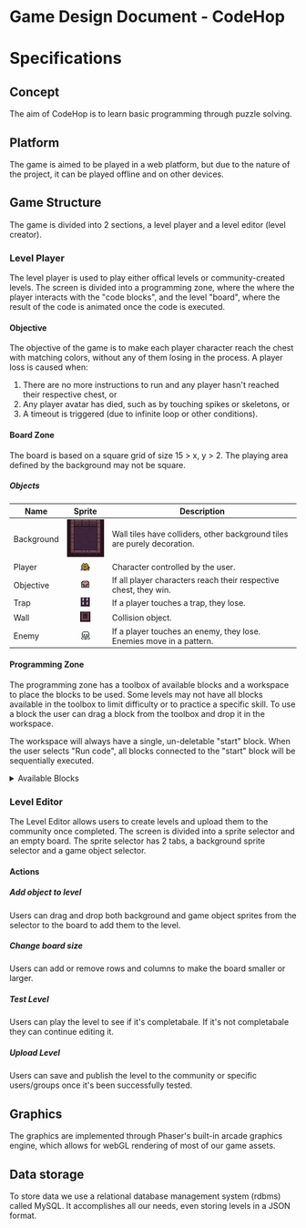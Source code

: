 # Game Design Document - CodeHop

# Specifications
## Concept
The aim of CodeHop is to learn basic programming through puzzle solving. 

## Platform
The game is aimed to be played in a web platform, but due to the nature of the project, it can be played offline and on other devices.

## Game Structure
The game is divided into 2 sections, a level player and a level editor (level creator).

### Level Player
The level player is used to play either offical levels or community-created levels. The screen is divided into a programming zone, where the where the player interacts with the "code blocks", and the level "board", where the result of the code is animated once the code is executed.

#### Objective
The objective of the game is to make each player character reach the chest with matching colors, without any of them losing in the process.
A player loss is caused when:
1. There are no more instructions to run and any player hasn't reached their respective chest, or
2. Any player avatar has died, such as by touching spikes or skeletons, or
3. A timeout is triggered (due to infinite loop or other conditions).

#### Board Zone
The board is based on a square grid of size 15 > x, y > 2.
The playing area defined by the background may not be square.

##### Objects

|    Name    | Sprite                                                          |                                Description                               |
|------------|:---------------------------------------------------------------:|--------------------------------------------------------------------------|
| Background | ![Background](../public/assets/sprites/previews/background.png) | Wall tiles have colliders, other background tiles are purely decoration. |
|   Player   | ![Player](../public/assets/sprites/previews/player.png)         | Character controlled by the user.                                        |
|  Objective | ![Objective](../public/assets/sprites/previews/chest.png)       | If all player characters reach their respective chest, they win.         |
|    Trap    | ![Trap](../public/assets/sprites/previews/trap.png)             | If a player touches a trap, they lose.                                   |
|    Wall    | ![Wall](../public/assets/sprites/previews/wall.png)             | Collision object.                                                        |
|    Enemy   | ![Enemy](../public/assets/sprites/previews/enemy.png)           | If a player touches an enemy, they lose. Enemies move in a pattern.      |

#### Programming Zone
The programming zone has a toolbox of available blocks and a workspace to place the blocks to be used. Some levels may not have all blocks available in the toolbox to limit difficulty or to practice a specific skill. To use a block the user can drag a block from the toolbox and drop it in the workspace.

The workspace will always have a single, un-deletable "start" block. When the user selects "Run code", all blocks connected to the "start" block will be sequentially executed.

<details>
<summary>Available Blocks</summary>

#### Actions
|  Name  |                     Sprite                    |                                                 Description                                                |
|--------|:---------------------------------------------:|:----------------------------------------------------------------------------------------------------------:|
| Move   | ![Move](../public/assets/blocks/move.png)     | Moves the player character NUMBER blocks in DIRECTION, where NUMBER and DIRECTION are specified variables. |
| Rotate | ![Rotate](../public/assets/blocks/rotate.png) | Rotates the player character clockwise or counter-clockwise once.                                          |

#### Logic
|        Name       |                                   Sprite                                  |                               Description                              |
|-------------------|:-------------------------------------------------------------------------:|-----------------------------------------------------------------------|
| Conditionals      | ![Conditionals Block](../public/assets/blocks/conditionals.png)           | If, else if, and else block. Allows for conditional execution of code. |
| Equality          | ![Equality Block](../public/assets/blocks/equality.png)                   | Comparison block. Allows =, !=, <, <=, etc...                          |
| Logical Operators | ![Logical Operators Block](../public/assets/blocks/logical_operators.png) | Allows for extended comparisons. Allows AND, OR.                       |
| Negation          | ![Negation Block](../public/assets/blocks/negation.png)                   | Negates a boolean value.                                               |
| Booleans          | ![Booleans Block](../public/assets/blocks/booleans.png)                   | True or False.                                                         |

#### Functions
|        Name        |                                        Sprite                                        |                                 Description                                 |
|--------------------|:------------------------------------------------------------------------------------:|-----------------------------------------------------------------------------|
| Function           | ![Function Block](../public/assets/blocks/function.png)                              | Creates a function that can be used repeatedly or from another code branch. |
| Return Function    | ![Return Function Block](../public/assets/blocks/function_return.png)                | Creates a function that returns a value.                                    |
| Conditional Return | ![Conditional Return Block](../public/assets/blocks/function_conditional_return.png) | Allows for conditional returns in functions.                                |

</details>


### Level Editor
The Level Editor allows users to create levels and upload them to the community once completed. The screen is divided into a sprite selector and an empty board. The sprite selector has 2 tabs, a background sprite selector and a game object selector.

#### Actions
##### Add object to level
Users can drag and drop both background and game object sprites from the selector to the board to add them to the level.

##### Change board size
Users can add or remove rows and columns to make the board smaller or larger.

##### Test Level
Users can play the level to see if it's completabale. If it's not completabale they can continue editing it.

##### Upload Level
Users can save and publish the level to the community or specific users/groups once it's been successfully tested.


## Graphics
The graphics are implemented through Phaser's built-in arcade graphics engine, which allows for webGL rendering of most of our game assets.

## Data storage
To store data we use a relational database management system (rdbms) called MySQL. It accomplishes all our needs, even storing levels in a JSON format.